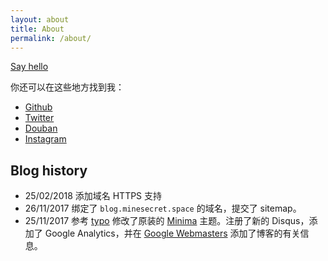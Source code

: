 ```yaml
---
layout: about
title: About
permalink: /about/
---
```

[Say hello](mailto://zchan0@outlook.com)

你还可以在这些地方找到我：
* [Github](https://github.com/zchan0)
* [Twitter](https://twitter.com/zcchan0)
* [Douban](https://www.douban.com/people/theyear/)
* [Instagram](https://www.instagram.com/zcccen/)

## Blog history

- 25/02/2018 添加域名 HTTPS 支持
- 26/11/2017 绑定了 `blog.minesecret.space` 的域名，提交了 sitemap。
- 25/11/2017 参考 [typo](https://github.com/sofish/typo.css) 修改了原装的 [Minima](https://github.com/jekyll/minima) 主题。注册了新的 Disqus，添加了 Google Analytics，并在 [Google Webmasters](https://www.google.com/webmasters/#?modal_active=none) 添加了博客的有关信息。
